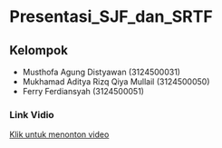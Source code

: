 # Presentasi_SJF_dan_SRTF

## Kelompok
- Musthofa Agung Distyawan (3124500031)
- Mukhamad Aditya Rizq Qiya Mullail (3124500050)
- Ferry Ferdiansyah (3124500051)

### Link Vidio
[Klik untuk menonton video](https://youtu.be/qYwl_hTrjT0?si=UcU7-26byUGVmq1f)



